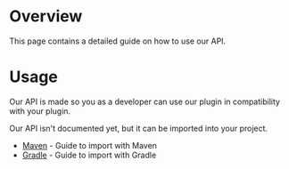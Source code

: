 # Overview
This page contains a detailed guide on how to use our API.
<br>

# Usage
Our API is made so you as a developer can use our plugin in compatibility with your plugin.
<br>

Our API isn't documented yet, but it can be imported into your project.
- [Maven](./maven.md) - Guide to import with Maven
- [Gradle](./gradle.md) - Guide to import with Gradle